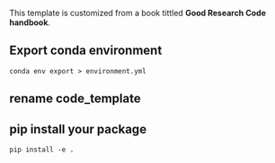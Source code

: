 This template is customized from a book tittled **Good Research Code handbook**.



## Export conda environment
`conda env export > environment.yml`

## rename code_template

## pip install your package
`pip install -e .`